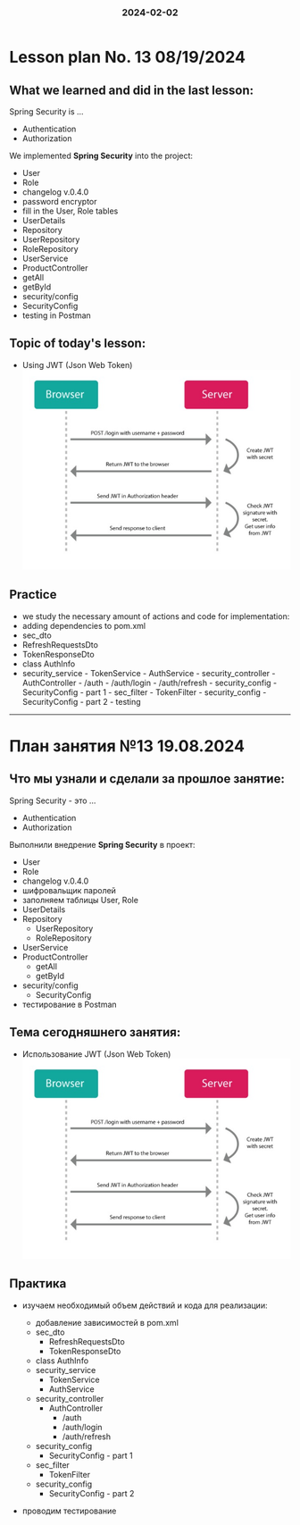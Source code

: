 
<h3 style="text-align: center; padding-bottom: 14px">2024-02-02</h3>

# Lesson plan No. 13 08/19/2024

## What we learned and did in the last lesson:
Spring Security is ...

- Authentication
- Authorization

We implemented **Spring Security** into the project:
- User
- Role
- changelog v.0.4.0
- password encryptor
- fill in the User, Role tables
- UserDetails
- Repository
- UserRepository
- RoleRepository
- UserService
- ProductController
- getAll
- getById
- security/config
- SecurityConfig
- testing in Postman

## Topic of today's lesson:
- Using JWT (Json Web Token)
  ![img.png](img.png)

## Practice
- we study the necessary amount of actions and code for implementation:
- adding dependencies to pom.xml
- sec_dto
- RefreshRequestsDto
- TokenResponseDto
- class AuthInfo
- security_service - TokenService - AuthService - security_controller - AuthController - /auth - /auth/login - /auth/refresh - security_config - SecurityConfig - part 1 - sec_filter - TokenFilter - security_config - SecurityConfig - part 2 - testing

___

# План занятия №13 19.08.2024

## Что мы узнали и сделали за прошлое занятие:
Spring Security - это ... 
  - Authentication
  - Authorization

Выполнили внедрение **Spring Security** в проект:
- User 
- Role
- changelog v.0.4.0
- шифровальщик паролей 
- заполняем таблицы User, Role
- UserDetails
- Repository
  - UserRepository
  - RoleRepository
- UserService
- ProductController
  - getAll
  - getById
- security/config
  - SecurityConfig
- тестирование в Postman

## Тема сегодняшнего занятия:
- Использование JWT (Json Web Token)
![img.png](img.png)

## Практика
- изучаем необходимый объем действий и кода для реализации:
  - добавление зависимостей в pom.xml
  - sec_dto
    - RefreshRequestsDto
    - TokenResponseDto
  - class AuthInfo
  - security_service
    - TokenService
    - AuthService 
  - security_controller
    - AuthController
      - /auth
      - /auth/login
      - /auth/refresh
  - security_config
    - SecurityConfig - part 1
  - sec_filter
    - TokenFilter
  - security_config
    - SecurityConfig - part 2

- проводим тестирование 
